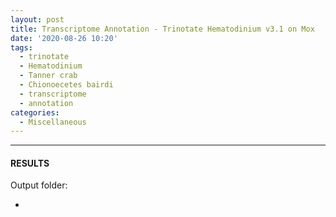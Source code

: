 ```yaml
---
layout: post
title: Transcriptome Annotation - Trinotate Hematodinium v3.1 on Mox
date: '2020-08-26 10:20'
tags: 
  - trinotate
  - Hematodinium
  - Tanner crab
  - Chionoecetes bairdi
  - transcriptome
  - annotation
categories: 
  - Miscellaneous
---
```




---

#### RESULTS

Output folder:

- []()

